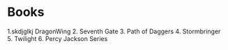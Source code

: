 # Books
1.skdjglkj DragonWing
2. Seventh Gate
3. Path of Daggers
4. Stormbringer
5. Twilight
6. Percy Jackson Series
